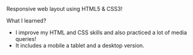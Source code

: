 Responsive web layout using HTML5 & CSS3!


What I learned? 

 -  I improve my HTML and CSS skills and also practiced a lot of media queries!
 -  It includes a mobile a tablet and a desktop version.
